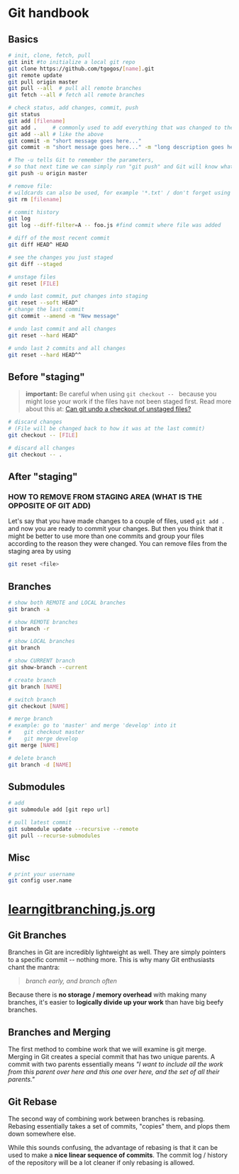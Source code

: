 # Git handbook

## Basics
```bash
# init, clone, fetch, pull
git init #to initialize a local git repo
git clone https://github.com/tgogos/[name].git
git remote update
git pull origin master
git pull --all  # pull all remote branches
git fetch --all # fetch all remote branches

# check status, add changes, commit, push
git status
git add [filename]
git add .     # commonly used to add everything that was changed to the staging area
git add --all # like the above
git commit -m "short message goes here..."
git commit -m "short message goes here..." -m "long description goes here (optional)..."

# The -u tells Git to remember the parameters,
# so that next time we can simply run "git push" and Git will know what to do.
git push -u origin master

# remove file:
# wildcards can also be used, for example '*.txt' / don't forget using quotes
git rm [filename]

# commit history
git log
git log --diff-filter=A -- foo.js #find commit where file was added

# diff of the most recent commit
git diff HEAD^ HEAD

# see the changes you just staged
git diff --staged

# unstage files
git reset [FILE]

# undo last commit, put changes into staging
git reset --soft HEAD^
# change the last commit
git commit --amend -m "New message"

# undo last commit and all changes
git reset --hard HEAD^

# undo last 2 commits and all changes
git reset --hard HEAD^^

```


## Before "staging"

> **important:** Be careful when using `git checkout -- ` because you might lose your work if the files have not been staged first. Read more about this at: [Can git undo a checkout of unstaged files?](http://stackoverflow.com/questions/2689265/can-git-undo-a-checkout-of-unstaged-files) 

```bash
# discard changes
# (File will be changed back to how it was at the last commit)
git checkout -- [FILE]

# discard all changes
git checkout -- .
```

## After "staging"
### HOW TO REMOVE FROM STAGING AREA (WHAT IS THE OPPOSITE OF GIT ADD)

Let's say that you have made changes to a couple of files, used `git add .` and now you are ready to commit your changes.
But then you think that it might be better to use more than one commits and group your files according to the reason they were changed. You can remove files from the staging area by using 
```bash
git reset <file>
```



## Branches
```bash
# show both REMOTE and LOCAL branches
git branch -a

# show REMOTE branches
git branch -r

# show LOCAL branches
git branch

# show CURRENT branch
git show-branch --current

# create branch
git branch [NAME]

# switch branch
git checkout [NAME]

# merge branch
# example: go to 'master' and merge 'develop' into it
#    git checkout master
#    git merge develop
git merge [NAME]

# delete branch
git branch -d [NAME]
```


## Submodules
```bash
# add
git submodule add [git repo url]

# pull latest commit
git submodule update --recursive --remote
git pull --recurse-submodules
```

	

## Misc
```bash	
# print your username
git config user.name

```

# [learngitbranching.js.org](https://learngitbranching.js.org/)

## Git Branches
Branches in Git are incredibly lightweight as well. They are simply pointers to a specific commit -- nothing more. This is why many Git enthusiasts chant the mantra:

> *branch early, and branch often*

Because there is **no storage / memory overhead** with making many branches, it's easier to **logically divide up your work** than have big beefy branches.


## Branches and Merging
The first method to combine work that we will examine is git merge. Merging in Git creates a special commit that has two unique parents. A commit with two parents essentially means *"I want to include all the work from this parent over here and this one over here, and the set of all their parents."*


## Git Rebase
The second way of combining work between branches is rebasing. Rebasing essentially takes a set of commits, "copies" them, and plops them down somewhere else.

While this sounds confusing, the advantage of rebasing is that it can be used to make a **nice linear sequence of commits**. The commit log / history of the repository will be a lot cleaner if only rebasing is allowed.
